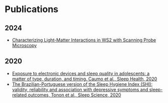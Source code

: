 # Publications

## 2024
- [Characterizing Light-Matter Interactions in WS2 with Scanning Probe Microscopy](link_to_paper)
## 2020
- [Exposure to electronic devices and sleep quality in adolescents: a matter of type, duration, and timing. Caumo et al., Sleep Health, 2020 ](https://www.sciencedirect.com/science/article/pii/S2352721819302669?via%3Dihub)
- [The Brazilian-Portuguese version of the Sleep Hygiene Index (SHI): validity, reliability and association with depressive symptoms and sleep-related outcomes, Tonon et al., Sleep Science, 2020](https://pubmed.ncbi.nlm.nih.gov/32670491/)